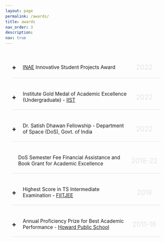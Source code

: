 ```yaml
---
layout: page
permalink: /awards/
title: awards
nav_order: 3
description:
nav: true
---
```

<style>
.awards-container {
  max-width: 800px;
  margin: auto;
  padding: 20px;
}

.award-item {
  display: flex;
  flex-direction: column;
  border-bottom: 1px solid #e0e0e0;
  padding: 20px 0;
  margin-bottom: 20px;
}

.award-item .header {
  display: flex;
  justify-content: space-between;
  align-items: center;
  cursor: pointer;
  position: relative;
}

.award-item .plus {
  font-size: 1.5em;
  transition: transform 0.3s ease, font-size 0.3s ease;
  margin-right: 10px;
  font-weight: bold;
  position: relative;
}

.award-item .plus::after {
  content: "";
  position: absolute;
  top: -20px;
  left: -10px;
  font-size: 0.8em;
  opacity: 0;
  transition: opacity 0.3s ease;
  white-space: nowrap;
}

.award-item .header:hover .plus {
  transform: scale(1.2);
  font-size: 1.8em;
}

.award-item .header:hover .plus::after {
  opacity: 1;
}

.award-item .title-container {
  display: flex;
  align-items: center;
  flex-grow: 1;
}

.award-item .title {
  font-size: 1.1em;
  margin-left: 10px; /* Adjust the space between plus and text */
}

.award-item .year {
  font-size: 1.5em;
  color: rgba(224, 224, 224, 0.9); /* More translucent year */
  text-align: center;
  flex-basis: 100px;
  flex-shrink: 0;
}

.award-item .more-info {
  display: none;
  margin-top: 10px;
  text-align: center;
}

.award-item .more-info .images-container {
  display: flex;
  justify-content: space-between;
  gap: 10px; /* Space between images */
  flex-wrap: wrap;
}

.award-item .more-info img {
  flex-grow: 1;
  max-width: calc(33.33% - 10px); /* Allow three images to fit with space */
  height: auto;
  margin-top: 10px;
  object-fit: contain;
}

/* Special handling for a single image */
.award-item .more-info .images-container.single-image img {
  max-width: 75%; /* Use 75% of the container's width */
  margin: 0 auto; /* Center the image */
}

/* Rotate plus sign to a minus when expanded */
.award-item.expanded .plus {
  content: "-";
}

/* Custom styling for the DoS award to prevent cursor change */
.award-item.no-click .header {
  cursor: default;
}
</style>

<meta name="description" content="Travel Fellowship, Best Paper Award, Outstanding Academic Achievement, Golden Key Society" />

<div class="awards-container">
  <!-- INAE Award -->
  <div class="award-item">
    <div class="header">
      <div class="title-container">
        <div class="plus">+</div>
        <div class="title"><a href="https://www.inae.in" target="_blank">INAE</a> Innovative Student Projects Award</div>
      </div>
      <div class="year">2022</div>
    </div>
    <div class="more-info">
      <p>Awarded based on my Undergraduate Research Thesis on Autonomous Robotic Grasping.</p>
      <div class="images-container">
        <img src="/assets/img/inae1.png" alt="INAE Award Image 1">
        <img src="/assets/img/inae1.png" alt="INAE Award Image 2">
      </div>
    </div>
  </div>
  
  <!-- Institute Gold Medal -->
  <div class="award-item">
    <div class="header">
      <div class="title-container">
        <div class="plus">+</div>
        <div class="title"> Institute Gold Medal of Academic Excellence (Undergraduate) - <a href="https://www.iist.ac.in/academics/convocation" target="_blank">IIST</a></div>
      </div>
      <div class="year">2022</div>
    </div>
    <div class="more-info">
      <p>Awarded to the undergraduate student with outstanding overall academic performance.</p>
      <div class="images-container single-image">
        <img src="/assets/img/img6.png" alt="IIST Gold Medal Image">
      </div>
    </div>
  </div>
  
  <!-- Dr. Satish Dhawan Fellowship -->
  <div class="award-item">
    <div class="header">
      <div class="title-container">
        <div class="plus">+</div>
        <div class="title"> Dr. Satish Dhawan Fellowship - Department of Space (DoS), Govt. of India </div>
      </div>
      <div class="year">2022</div>
    </div>
    <div class="more-info">
      <p>Earned a fully funded opportunity to pursue Masters in Electrical Engineering at the prestigious Caltech.</p>
      <div class="images-container single-image">
        <img src="/assets/img/caltech.png" alt="Satish Dhawan Fellowship Image">
      </div>
    </div>
  </div>
  
  <!-- DoS Semester Fee Financial Assistance -->
  <div class="award-item no-click">
    <div class="header">
      <div class="title-container">
        <div class="plus"></div>
        <div class="title">DoS Semester Fee Financial Assistance and Book Grant for Academic Excellence</div>
      </div>
      <div class="year">2018-22</div>
    </div>
  </div>

  <!-- FIITJEE Award -->
  <div class="award-item">
    <div class="header">
      <div class="title-container">
        <div class="plus">+</div>
        <div class="title">Highest Score in TS Intermediate Examination - <a href="https://cbse.fiitjee.com/2018result/Telangana2018.aspx" target="_blank">FIITJEE</a></div>
      </div>
      <div class="year">2018</div>
    </div>
    <div class="more-info">
      <p>Scored the highest marks in my institution in the Telangana State Board Intermediate Examination.</p>
      <div class="images-container single-image">
        <img src="/assets/img/tsbie.png" alt="FIITJEE Award Image">
      </div>
    </div>
  </div>

  <!-- Annual Proficiency Prize -->
  <div class="award-item">
    <div class="header">
      <div class="title-container">
        <div class="plus">+</div>
        <div class="title">Annual Proficiency Prize for Best Academic Performance - <a href="http://howardinstitutions.org" target="_blank">Howard Public School</a></div>
      </div>
      <div class="year">2011-16</div>
    </div>
    <div class="more-info">
      <p>5 times winner of annual proficiency prize for best academic performance in school, 2011-2016.</p>
      <div class="images-container">
        <img src="/assets/img/ann1.png" alt="Annual Proficiency Prize Image 1">
        <img src="/assets/img/ann2.png" alt="Annual Proficiency Prize Image 2">
        <img src="/assets/img/ann3.png" alt="Annual Proficiency Prize Image 3">
      </div>
    </div>
  </div>
</div>

<script>
document.querySelectorAll('.award-item .header').forEach(item => {
  item.addEventListener('click', function() {
    const awardItem = this.parentElement;
    const moreInfo = this.nextElementSibling;
    const plus = this.querySelector('.plus');

    if (moreInfo.style.display === "none" || moreInfo.style.display === "") {
      moreInfo.style.display = "block";
      awardItem.classList.add('expanded');
      plus.textContent = "-";
    } else {
      moreInfo.style.display = "none";
      awardItem.classList.remove('expanded');
      plus.textContent = "+";
    }
  });
});
</script>
